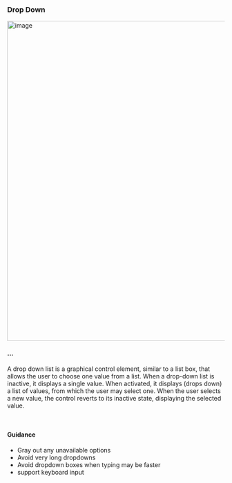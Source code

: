 ### Drop Down

<img width="740" alt="image" src="https://github.com/catenax-ng/tx-portal-assets/assets/94133633/af7bc1c5-9d26-4baf-ad50-612835c0a009">

<br>

#### ...

A drop down list is a graphical control element, similar to a list box, that allows the user to choose one value from a list. When a drop-down list is inactive, it displays a single value. When activated, it displays (drops down) a list of values, from which the user may select one. When the user selects a new value, the control reverts to its inactive state, displaying the selected value.

<br>

#### Guidance

- Gray out any unavailable options
- Avoid very long dropdowns
- Avoid dropdown boxes when typing may be faster
- support keyboard input

<br>
<br>
